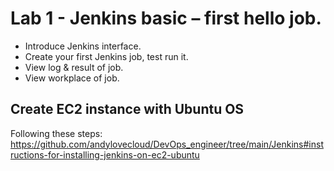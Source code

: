 # Lab 1 - Jenkins basic – first hello job.
- Introduce Jenkins interface.
- Create your first Jenkins job, test run it.
- View log & result of job.
- View workplace of job.

## Create EC2 instance with Ubuntu OS 

Following these steps: https://github.com/andylovecloud/DevOps_engineer/tree/main/Jenkins#instructions-for-installing-jenkins-on-ec2-ubuntu

